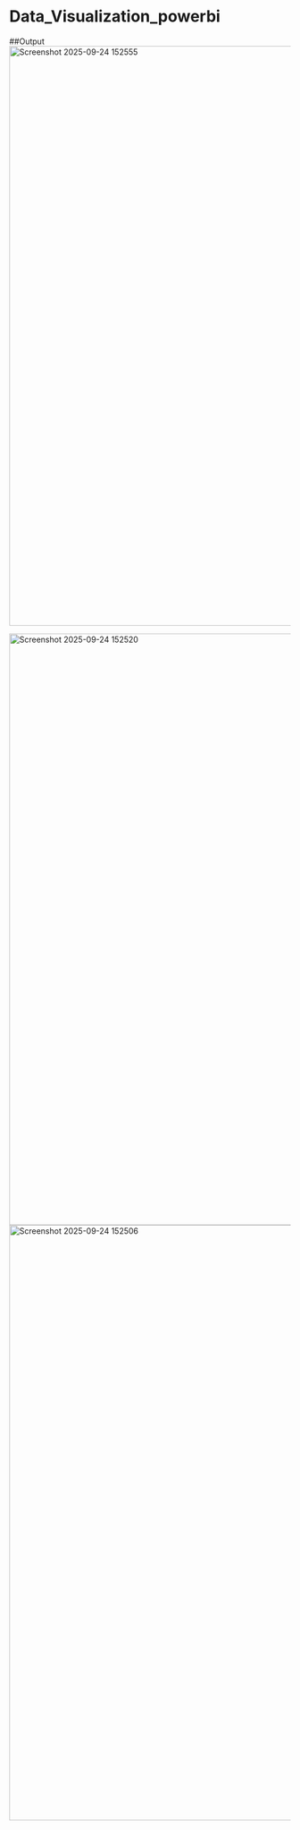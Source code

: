 # Data_Visualization_powerbi





















##Output
<img width="1915" height="1036" alt="Screenshot 2025-09-24 152555" src="https://github.com/user-attachments/assets/0d93a44f-6cfd-4f70-a28f-9129ff2d8297" />


<img width="1912" height="1057" alt="Screenshot 2025-09-24 152520" src="https://github.com/user-attachments/assets/eb2aa47e-28b5-4240-ade0-9ad61b511c74" />


<img width="1913" height="1064" alt="Screenshot 2025-09-24 152506" src="https://github.com/user-attachments/assets/98f2ecce-0498-44b4-b50a-4493ff36e646" />
